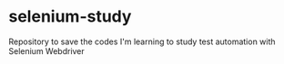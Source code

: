 # selenium-study
Repository to save the codes I'm learning to study test automation with Selenium Webdriver
